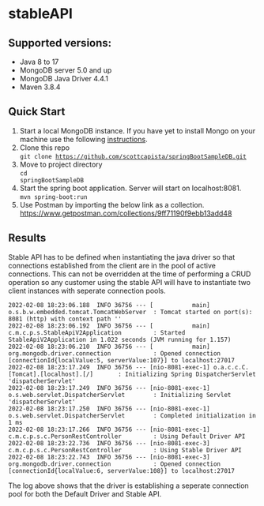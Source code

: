 # stableAPI

## Supported versions:
- Java 8 to 17
- MongoDB server 5.0 and up
- MongoDB Java Driver 4.4.1
- Maven 3.8.4

## Quick Start 
1. Start a local MongoDB instance.  If you have yet to install Mongo on your machine use the following [instructions](https://docs.mongodb.com/guides/server/install/).
2. Clone this repo<br>
    <code>git clone https://github.com/scottcapista/springBootSampleDB.git</code>
3. Move to project directory<br>
    <code>cd springBootSampleDB</code>
4. Start the spring boot application.  Server will start on localhost:8081.<br>
    <code>mvn spring-boot:run</code>
5. Use Postman by importing the below link as a collection. 
    https://www.getpostman.com/collections/9ff71190f9ebb13add48

## Results
Stable API has to be defined when instantiating the java driver so that connections established from the client are in the pool of active connections.  This can not be overridden at the time of performing a CRUD operation so any customer using the stable API will have to instantiate two client instances with seperate connection pools.

```text
2022-02-08 18:23:06.188  INFO 36756 --- [           main] o.s.b.w.embedded.tomcat.TomcatWebServer  : Tomcat started on port(s): 8081 (http) with context path ''
2022-02-08 18:23:06.192  INFO 36756 --- [           main] c.m.c.p.s.StableApiV2Application         : Started StableApiV2Application in 1.022 seconds (JVM running for 1.157)
2022-02-08 18:23:06.210  INFO 36756 --- [           main] org.mongodb.driver.connection            : Opened connection [connectionId{localValue:5, serverValue:107}] to localhost:27017
2022-02-08 18:23:17.249  INFO 36756 --- [nio-8081-exec-1] o.a.c.c.C.[Tomcat].[localhost].[/]       : Initializing Spring DispatcherServlet 'dispatcherServlet'
2022-02-08 18:23:17.249  INFO 36756 --- [nio-8081-exec-1] o.s.web.servlet.DispatcherServlet        : Initializing Servlet 'dispatcherServlet'
2022-02-08 18:23:17.250  INFO 36756 --- [nio-8081-exec-1] o.s.web.servlet.DispatcherServlet        : Completed initialization in 1 ms
2022-02-08 18:23:17.266  INFO 36756 --- [nio-8081-exec-1] c.m.c.p.s.c.PersonRestController         : Using Default Driver API
2022-02-08 18:23:22.736  INFO 36756 --- [nio-8081-exec-3] c.m.c.p.s.c.PersonRestController         : Using Stable Driver API
2022-02-08 18:23:22.743  INFO 36756 --- [nio-8081-exec-3] org.mongodb.driver.connection            : Opened connection [connectionId{localValue:6, serverValue:108}] to localhost:27017
```

The log above shows that the driver is establishing a seperate connection pool for both the Default Driver and Stable API.
